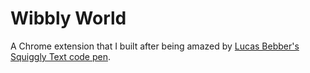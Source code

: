# Wibbly World

A Chrome extension that I built after being amazed by [Lucas Bebber's](https://twitter.com/lucasbebber) [Squiggly Text code pen](http://codepen.io/lbebber/pen/KwGEQv).
